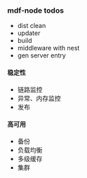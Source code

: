 ### mdf-node todos
- dist clean
- updater
- build
- middleware with nest
- gen server entry

#### 稳定性
- 链路监控
- 异常、内存监控
- 发布

#### 高可用
- 备份
- 负载均衡
- 多级缓存
- 集群